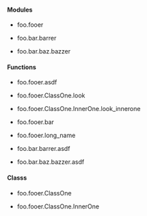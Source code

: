 #### Modules
- foo.fooer

- foo.bar.barrer

- foo.bar.baz.bazzer


#### Functions
- foo.fooer.asdf

- foo.fooer.ClassOne.look

- foo.fooer.ClassOne.InnerOne.look_innerone

- foo.fooer.bar

- foo.fooer.long_name

- foo.bar.barrer.asdf

- foo.bar.baz.bazzer.asdf


#### Classs
- foo.fooer.ClassOne

- foo.fooer.ClassOne.InnerOne


